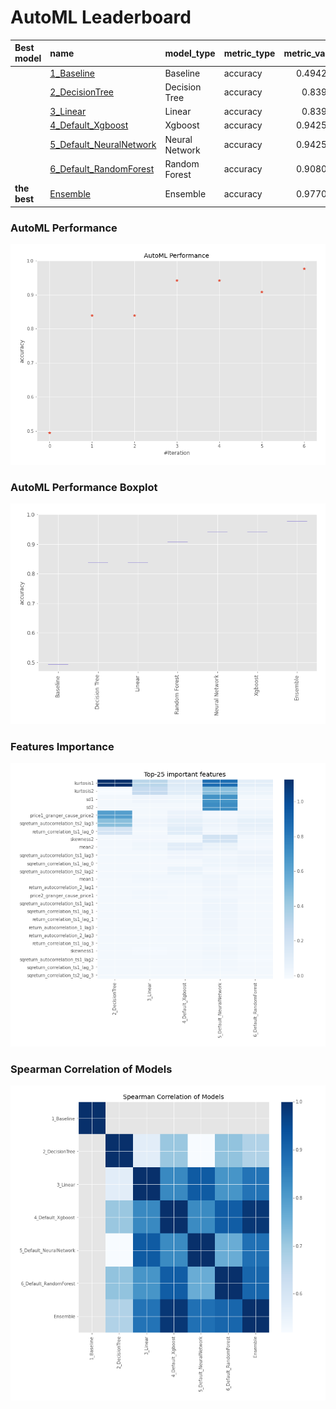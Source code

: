 # AutoML Leaderboard

| Best model   | name                                                         | model_type     | metric_type   |   metric_value |   train_time |
|:-------------|:-------------------------------------------------------------|:---------------|:--------------|---------------:|-------------:|
|              | [1_Baseline](1_Baseline/README.md)                           | Baseline       | accuracy      |       0.494253 |        13.15 |
|              | [2_DecisionTree](2_DecisionTree/README.md)                   | Decision Tree  | accuracy      |       0.83908  |        18.27 |
|              | [3_Linear](3_Linear/README.md)                               | Linear         | accuracy      |       0.83908  |        16.23 |
|              | [4_Default_Xgboost](4_Default_Xgboost/README.md)             | Xgboost        | accuracy      |       0.942529 |        16.42 |
|              | [5_Default_NeuralNetwork](5_Default_NeuralNetwork/README.md) | Neural Network | accuracy      |       0.942529 |        15.28 |
|              | [6_Default_RandomForest](6_Default_RandomForest/README.md)   | Random Forest  | accuracy      |       0.908046 |        20.36 |
| **the best** | [Ensemble](Ensemble/README.md)                               | Ensemble       | accuracy      |       0.977011 |         0.37 |

### AutoML Performance
![AutoML Performance](ldb_performance.png)

### AutoML Performance Boxplot
![AutoML Performance Boxplot](ldb_performance_boxplot.png)

### Features Importance
![features importance across models](features_heatmap.png)



### Spearman Correlation of Models
![models spearman correlation](correlation_heatmap.png)

